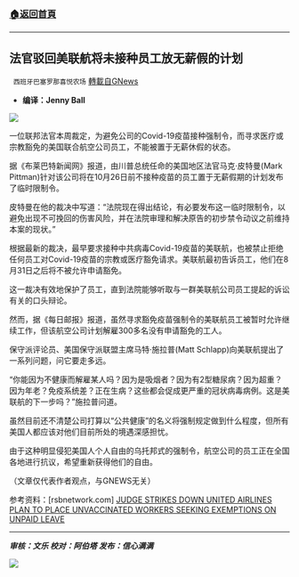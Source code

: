 ###  [:house:返回首頁](https://github.com/ourhimalayas/txt)
---


## 法官驳回美联航将未接种员工放无薪假的计划
` 西班牙巴塞罗那喜悦农场` [轉載自GNews](https://gnews.org/zh-hans/1597377/)

- **编译：Jenny Ball**


![](https://assets.gnews.org/wp-content/uploads/2021/10/tempsnip01.png)

一位联邦法官本周裁定，为避免公司的Covid-19疫苗接种强制令，而寻求医疗或宗教豁免的美国联合航空公司员工，不能被置于无薪休假的状态。

据《布莱巴特新闻网》报道，由川普总统任命的美国地区法官马克·皮特曼(Mark Pittman)针对该公司将在10月26日前不接种疫苗的员工置于无薪假期的计划发布了临时限制令。

皮特曼在他的裁决中写道：“法院现在得出结论，有必要发布这一临时限制令，以避免出现不可挽回的伤害风险，并在法院审理和解决原告的初步禁令动议之前维持本案的现状。”

根据最新的裁决，最早要求接种中共病毒Covid-19疫苗的美联航，也被禁止拒绝任何员工对Covid-19疫苗的宗教或医疗豁免请求。美联航最初告诉员工，他们在8月31日之后将不被允许申请豁免。

这一裁决有效地保护了员工，直到法院能够听取与一群美联航公司员工提起的诉讼有关的口头辩论。

然而，据《每日邮报》报道，虽然寻求豁免疫苗强制令的美联航员工被暂时允许继续工作，但该航空公司计划解雇300多名没有申请豁免的工人。

保守派评论员、美国保守派联盟主席马特·施拉普(Matt Schlapp)向美联航提出了一系列问题，问它要走多远。

“你能因为不健康而解雇某人吗？因为是吸烟者？因为有2型糖尿病？因为超重？因为年老？免疫系统差？正在生病？这些都会促成更严重的冠状病毒病例。这是美联航的下一步吗？”施拉普问道。

虽然目前还不清楚公司打算以“公共健康”的名义将强制规定做到什么程度，但所有美国人都应该对他们目前所处的境遇深感担忧。

由于这种明显侵犯美国人个人自由的乌托邦式的强制令，航空公司的员工正在全国各地进行抗议，希望重新获得他们的自由。

（文章仅代表作者观点，与GNEWS无关）

参考资料：[rsbnetwork.com] [JUDGE STRIKES DOWN UNITED AIRLINES PLAN TO PLACE UNVACCINATED WORKERS SEEKING EXEMPTIONS ON UNPAID LEAVE](https://rsbnetwork.com/news/judge-strikes-down-united-airlines-plan-to-place-unvaccinated-workers-seeking-exemptions-on-unpaid-leave/)

* * *

***审核：文乐
校对：阿伯塔
发布：信心满满***

![](https://assets.gnews.org/wp-content/uploads/2021/10/GNEWS_CH.-1-1.jpeg)
